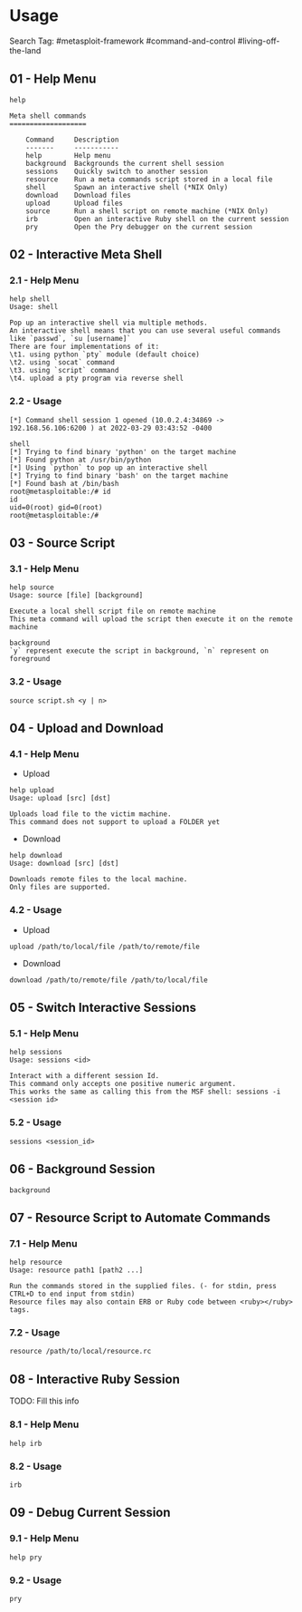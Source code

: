 # Usage

Search Tag: #metasploit-framework #command-and-control #living-off-the-land

## 01 - Help Menu

```
help

Meta shell commands
===================

    Command     Description
    -------     -----------
    help        Help menu
    background  Backgrounds the current shell session
    sessions    Quickly switch to another session
    resource    Run a meta commands script stored in a local file
    shell       Spawn an interactive shell (*NIX Only)
    download    Download files
    upload      Upload files
    source      Run a shell script on remote machine (*NIX Only)
    irb         Open an interactive Ruby shell on the current session
    pry         Open the Pry debugger on the current session
```

## 02 - Interactive Meta Shell

### 2.1 - Help Menu

```
help shell
Usage: shell

Pop up an interactive shell via multiple methods.
An interactive shell means that you can use several useful commands like `passwd`, `su [username]`
There are four implementations of it: 
\t1. using python `pty` module (default choice)
\t2. using `socat` command
\t3. using `script` command
\t4. upload a pty program via reverse shell
```

### 2.2 - Usage

```
[*] Command shell session 1 opened (10.0.2.4:34869 -> 192.168.56.106:6200 ) at 2022-03-29 03:43:52 -0400

shell
[*] Trying to find binary 'python' on the target machine
[*] Found python at /usr/bin/python
[*] Using `python` to pop up an interactive shell
[*] Trying to find binary 'bash' on the target machine
[*] Found bash at /bin/bash
root@metasploitable:/# id
id
uid=0(root) gid=0(root)
root@metasploitable:/#
```

## 03 - Source Script

### 3.1 - Help Menu

```
help source
Usage: source [file] [background]

Execute a local shell script file on remote machine
This meta command will upload the script then execute it on the remote machine

background
`y` represent execute the script in background, `n` represent on foreground
```

### 3.2 - Usage

```
source script.sh <y | n>
```

## 04 - Upload and Download

### 4.1 -  Help Menu

- Upload

```
help upload
Usage: upload [src] [dst]

Uploads load file to the victim machine.
This command does not support to upload a FOLDER yet
```

- Download

```
help download
Usage: download [src] [dst]

Downloads remote files to the local machine.
Only files are supported.
```

### 4.2 - Usage

- Upload

```
upload /path/to/local/file /path/to/remote/file
```

- Download

```
download /path/to/remote/file /path/to/local/file
```

## 05 - Switch Interactive Sessions

### 5.1 - Help Menu

```
help sessions
Usage: sessions <id>

Interact with a different session Id.
This command only accepts one positive numeric argument.
This works the same as calling this from the MSF shell: sessions -i <session id>
```

### 5.2 - Usage

```
sessions <session_id>
```

## 06 - Background Session

`background`

## 07 - Resource Script to Automate Commands

### 7.1 - Help Menu

```
help resource
Usage: resource path1 [path2 ...]

Run the commands stored in the supplied files. (- for stdin, press CTRL+D to end input from stdin)
Resource files may also contain ERB or Ruby code between <ruby></ruby> tags.
```

### 7.2 - Usage

```
resource /path/to/local/resource.rc
```

## 08 - Interactive Ruby Session

TODO: Fill this info

### 8.1 - Help Menu

```
help irb
```

### 8.2 - Usage

```
irb
```

## 09 - Debug Current Session

### 9.1 - Help Menu

```
help pry
```

### 9.2 - Usage

```
pry
```